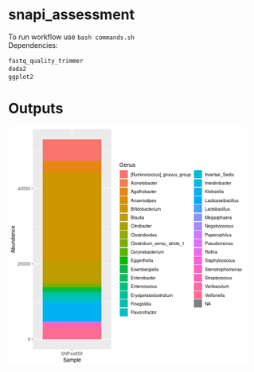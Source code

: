 # snapi_assessment
To run workflow use `bash commands.sh`<br>
Dependencies: <br>
```
fastq_quality_trimmer
dada2
ggplot2
```

# Outputs
<img src="https://github.com/lpipes/snapi_assessment/blob/main/genus_plot.png?raw=true">
